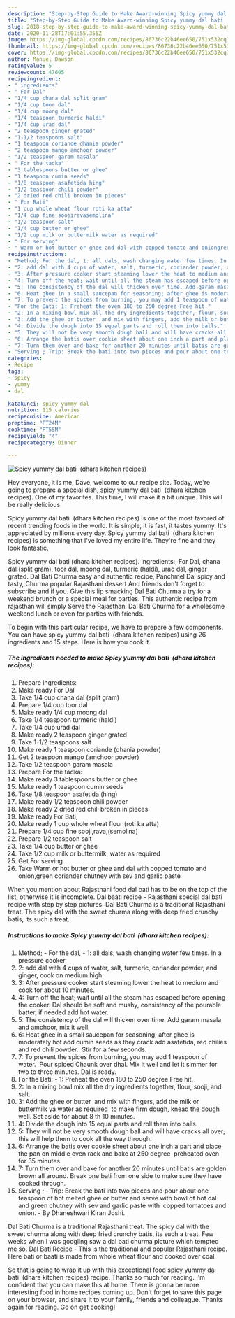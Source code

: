 ```yaml
---
description: "Step-by-Step Guide to Make Award-winning Spicy yummy dal bati  (dhara kitchen recipes)"
title: "Step-by-Step Guide to Make Award-winning Spicy yummy dal bati  (dhara kitchen recipes)"
slug: 2018-step-by-step-guide-to-make-award-winning-spicy-yummy-dal-bati-dhara-kitchen-recipes
date: 2020-11-28T17:01:55.355Z
image: https://img-global.cpcdn.com/recipes/86736c22b46ee650/751x532cq70/spicy-yummy-dal-bati-dhara-kitchen-recipes-recipe-main-photo.jpg
thumbnail: https://img-global.cpcdn.com/recipes/86736c22b46ee650/751x532cq70/spicy-yummy-dal-bati-dhara-kitchen-recipes-recipe-main-photo.jpg
cover: https://img-global.cpcdn.com/recipes/86736c22b46ee650/751x532cq70/spicy-yummy-dal-bati-dhara-kitchen-recipes-recipe-main-photo.jpg
author: Manuel Dawson
ratingvalue: 5
reviewcount: 47605
recipeingredient:
- " ingredients"
- " For Dal"
- "1/4 cup chana dal split gram"
- "1/4 cup toor dal"
- "1/4 cup moong dal"
- "1/4 teaspoon turmeric haldi"
- "1/4 cup urad dal"
- "2 teaspoon ginger grated"
- "1-1/2 teaspoons salt"
- "1 teaspoon coriande dhania powder"
- "2 teaspoon mango amchoor powder"
- "1/2 teaspoon garam masala"
- " For the tadka"
- "3 tablespoons butter or ghee"
- "1 teaspoon cumin seeds"
- "1/8 teaspoon asafetida hing"
- "1/2 teaspoon chili powder"
- "2 dried red chili broken in pieces"
- " For Bati"
- "1 cup whole wheat flour roti ka atta"
- "1/4 cup fine soojiravasemolina"
- "1/2 teaspoon salt"
- "1/4 cup butter or ghee"
- "1/2 cup milk or buttermilk water as required"
- " For serving"
- " Warm or hot butter or ghee and dal with copped tomato and oniongreen coriander chutney with sev and garlic paste"
recipeinstructions:
- "Method; For the dal, 1: all dals, wash changing water few times. In a pressure cooker"
- "2: add dal with 4 cups of water, salt, turmeric, coriander powder, and ginger, cook on medium high."
- "3: After pressure cooker start steaming lower the heat to medium and cook for about 10 minutes."
- "4: Turn off the heat; wait until all the steam has escaped before opening the cooker. Dal should be soft and mushy, consistency of the pourable batter, if needed add hot water."
- "5: The consistency of the dal will thicken over time. Add garam masala and amchoor, mix it well."
- "6: Heat ghee in a small saucepan for seasoning; after ghee is moderately hot add cumin seeds as they crack add asafetida, red chilies and red chili powder.  Stir for a few seconds."
- "7: To prevent the spices from burning, you may add 1 teaspoon of water.  Pour spiced Chaunk over dhal. Mix it well and let it simmer for two to three minutes. Dal is ready."
- "For the Bati: 1: Preheat the oven 180 to 250 degree Free hit."
- "2: In a mixing bowl mix all the dry ingredients together, flour, sooji, and salt."
- "3: Add the ghee or butter  and mix with fingers, add the milk or buttermilk ya water as required  to make firm dough, knead the dough well. Set aside for about 8 th 10 minutes."
- "4: Divide the dough into 15 equal parts and roll them into balls."
- "5: They will not be very smooth dough ball and will have cracks all over; this will help them to cook all the way through."
- "6: Arrange the batis over cookie sheet about one inch a part and place the pan on middle oven rack and bake at 250 degree  preheated oven for 35 minutes."
- "7: Turn them over and bake for another 20 minutes until batis are golden brown all around. Break one bati from one side to make sure they have cooked through."
- "Serving ; Trip: Break the bati into two pieces and pour about one teaspoon of hot melted ghee or butter and serve with bowl of hot dal and green chutney with sev and garlic paste with  copped tomatoes and onion.  By Dhaneshwari Kiran Joshi."
categories:
- Recipe
tags:
- spicy
- yummy
- dal

katakunci: spicy yummy dal 
nutrition: 115 calories
recipecuisine: American
preptime: "PT24M"
cooktime: "PT55M"
recipeyield: "4"
recipecategory: Dinner

---
```



![Spicy yummy dal bati  (dhara kitchen recipes)](https://img-global.cpcdn.com/recipes/86736c22b46ee650/751x532cq70/spicy-yummy-dal-bati-dhara-kitchen-recipes-recipe-main-photo.jpg)

Hey everyone, it is me, Dave, welcome to our recipe site. Today, we're going to prepare a special dish, spicy yummy dal bati  (dhara kitchen recipes). One of my favorites. This time, I will make it a bit unique. This will be really delicious.

Spicy yummy dal bati  (dhara kitchen recipes) is one of the most favored of recent trending foods in the world. It is simple, it is fast, it tastes yummy. It's appreciated by millions every day. Spicy yummy dal bati  (dhara kitchen recipes) is something that I've loved my entire life. They're fine and they look fantastic.

Spicy yummy dal bati (dhara kitchen recipes). ingredients:, For Dal, chana dal (split gram), toor dal, moong dal, turmeric (haldi), urad dal, ginger grated. Dal Bati Churma easy and authentic recipe, Panchmel Dal spicy and tasty, Churma popular Rajasthani dessert And friends don&#39;t forget to subscribe and if you. Give this lip smacking Dal Bati Churma a try for a weekend brunch or a special meal for parties. This authentic recipe from rajasthan will simply Serve the Rajasthani Dal Bati Churma for a wholesome weekend lunch or even for parties with friends.


To begin with this particular recipe, we have to prepare a few components. You can have spicy yummy dal bati  (dhara kitchen recipes) using 26 ingredients and 15 steps. Here is how you cook it.

<!--inarticleads1-->

##### The ingredients needed to make Spicy yummy dal bati  (dhara kitchen recipes):

1. Prepare  ingredients:
1. Make ready  For Dal
1. Take 1/4 cup chana dal (split gram)
1. Prepare 1/4 cup toor dal
1. Make ready 1/4 cup moong dal
1. Take 1/4 teaspoon turmeric (haldi)
1. Take 1/4 cup urad dal
1. Make ready 2 teaspoon ginger grated
1. Take 1-1/2 teaspoons salt
1. Make ready 1 teaspoon coriande (dhania powder)
1. Get 2 teaspoon mango (amchoor powder)
1. Take 1/2 teaspoon garam masala
1. Prepare  For the tadka:
1. Make ready 3 tablespoons butter or ghee
1. Make ready 1 teaspoon cumin seeds
1. Take 1/8 teaspoon asafetida (hing)
1. Make ready 1/2 teaspoon chili powder
1. Make ready 2 dried red chili broken in pieces
1. Make ready  For Bati;
1. Make ready 1 cup whole wheat flour (roti ka atta)
1. Prepare 1/4 cup fine sooji,rava,(semolina)
1. Prepare 1/2 teaspoon salt
1. Take 1/4 cup butter or ghee
1. Take 1/2 cup milk or buttermilk, water as required
1. Get  For serving
1. Take  Warm or hot butter or ghee and dal with copped tomato and onion,green coriander chutney with sev and garlic paste


When you mention about Rajasthani food dal bati has to be on the top of the list, otherwise it is incomplete. Dal baati recipe - Rajasthani special dal bati recipe with step by step pictures. Dal Bati Churma is a traditional Rajasthani treat. The spicy dal with the sweet churma along with deep fried crunchy batis, its such a treat. 

<!--inarticleads2-->

##### Instructions to make Spicy yummy dal bati  (dhara kitchen recipes):

1. Method; - For the dal, - 1: all dals, wash changing water few times. In a pressure cooker
1. 2: add dal with 4 cups of water, salt, turmeric, coriander powder, and ginger, cook on medium high.
1. 3: After pressure cooker start steaming lower the heat to medium and cook for about 10 minutes.
1. 4: Turn off the heat; wait until all the steam has escaped before opening the cooker. Dal should be soft and mushy, consistency of the pourable batter, if needed add hot water.
1. 5: The consistency of the dal will thicken over time. Add garam masala and amchoor, mix it well.
1. 6: Heat ghee in a small saucepan for seasoning; after ghee is moderately hot add cumin seeds as they crack add asafetida, red chilies and red chili powder.  Stir for a few seconds.
1. 7: To prevent the spices from burning, you may add 1 teaspoon of water.  Pour spiced Chaunk over dhal. Mix it well and let it simmer for two to three minutes. Dal is ready.
1. For the Bati: - 1: Preheat the oven 180 to 250 degree Free hit.
1. 2: In a mixing bowl mix all the dry ingredients together, flour, sooji, and salt.
1. 3: Add the ghee or butter  and mix with fingers, add the milk or buttermilk ya water as required  to make firm dough, knead the dough well. Set aside for about 8 th 10 minutes.
1. 4: Divide the dough into 15 equal parts and roll them into balls.
1. 5: They will not be very smooth dough ball and will have cracks all over; this will help them to cook all the way through.
1. 6: Arrange the batis over cookie sheet about one inch a part and place the pan on middle oven rack and bake at 250 degree  preheated oven for 35 minutes.
1. 7: Turn them over and bake for another 20 minutes until batis are golden brown all around. Break one bati from one side to make sure they have cooked through.
1. Serving ; - Trip: Break the bati into two pieces and pour about one teaspoon of hot melted ghee or butter and serve with bowl of hot dal and green chutney with sev and garlic paste with  copped tomatoes and onion.  - By Dhaneshwari Kiran Joshi.


Dal Bati Churma is a traditional Rajasthani treat. The spicy dal with the sweet churma along with deep fried crunchy batis, its such a treat. Few weeks when I was googling saw a dal bati churma picture which tempted me so. Dal Bati Recipe - This is the traditional and popular Rajasthani recipe. Here bati or baati is made from whole wheat flour and cooked over coal. 

So that is going to wrap it up with this exceptional food spicy yummy dal bati  (dhara kitchen recipes) recipe. Thanks so much for reading. I'm confident that you can make this at home. There is gonna be more interesting food in home recipes coming up. Don't forget to save this page on your browser, and share it to your family, friends and colleague. Thanks again for reading. Go on get cooking!

